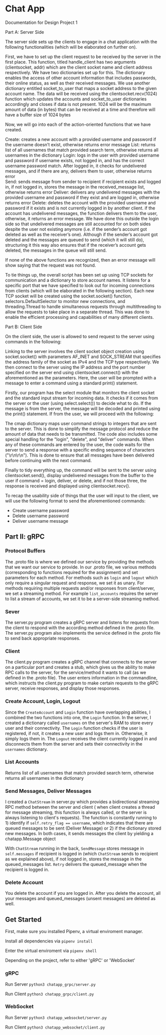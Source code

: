 # Chat App

Documentation for Design Project 1

Part A: Server Side

The server side sets up the clients to engage in a chat application with the following functionalities (which will be elaborated on further on). 

First, we have to set up the client request to be received by the server in the first place. This function, titled handle_client has two arguments (clientsocket, addr) which are the client socket name and client address respectively. We have two dictionaries set up for this. The dictionary enables the access of other account information that includes passwords, their online status, as well as their received messages. We use another dictionary entitled socket_to_user that maps a socket address to the given account name. The data will be received using the clientsocket.recv(1024) function which updates the accounts and socket_to_user dictionaries accordingly and closes if data is not present. 1024 will be the maximum amount of data (in bytes) that can be received at a time and therefore will have a buffer size of 1024 bytes 

Now, we will go into each of the action-oriented functions that we have created. 

Create: creates a new account with a provided username and password if the username doesn’t exist, otherwise returns error message
List: returns list of all usernames that match provided search term, otherwise returns all usernames in the dictionary 
Login: logs in the user with provided username and password if username exists, not logged in, and has the correct username password match. After logged in, it checks for undelivered messages, and if there are any, delivers them to user, otherwise returns error  
Send: sends message from sender to recipient if recipient exists and logged in, if not logged in, stores the message in the received_message list, otherwise returns error
Deliver: delivers any undelivered messages with the provided username and password if they exist and are logged in, otherwise returns error
Delete: deletes the account with the provided username and password if it exists and is not currently logged in by another client. if the account has undelivered messages, the function delivers them to the user, otherwise, it returns an error message. We have done this outside the login side so that undelivered messages are still accounted for on both sides despite the user not existing anymore (i.e. if the sender’s account got deleted as well as the receiver’s one). Although if the sender’s account got deleted and the messages are queued to send (which it will still do), structuring it this way also ensures that if the receiver’s account gets deleted, the messages in the queue will still send. 

If none of the above functions are recognized, then an error message will show saying that the request was not found. 

To tie things up, the overall script has been set up using TCP sockets for communication and a dictionary to store account names. It listens for a specific port that we have specified to look out for incoming connections from clients (which will be elaborated in the following section). Each new TCP socket will be created using the socket.socket() function, selectors.DefaultSelector to monitor new connections, and threading.Thread to handle simultaneous requests through multithreading to allow the requests to take place in a separate thread. This was done to enable the efficient processing and capabilities of many different clients. 

Part B: Client Side

On the client side, the user is allowed to send request to the server using commands in the following: 

Linking to the server involves the client socket object creation using socket.socket() with parameters AF_INET and SOCK_STREAM that specifies the address family of the socket as IPv4 and the TCP type respectively. We then connect to the server using the IP address and the port number specified on the server end using clientsocket.connect() with the aforementioned as the parameters. Here, the user will be prompted with a message to enter a command using a standard print() statement.

Firstly, our program has the select module that monitors the client socket and the standard input stream for incoming data. It checks if it comes from the server or the user (using select.select()) to decide what to do. If the message is from the server, the message will be decoded and printed using the print() statement. If from the user, we will proceed with the following:

The cmap dictionary maps user command strings to integers that are sent to the server. This is done to simplify the message protocol and reduce the amount of data that needs to be transmitted. The code also includes some special handling for the "login", "delete", and "deliver" commands. When any of these commands are entered by the user, the code waits for the server to send a response with a specific ending sequence of characters ("\r\n\r\n"). This is done to ensure that all messages have been delivered before continuing with the next command. 

Finally to tidy everything up, the command will be sent to the server using clientsocket.send(), display undelivered messages from the buffer to the user if command = login, deliver, or delete, and if not those three, the response is received and displayed using clientsocket.recv(). 

To recap the usability side of things that the user will input to the client, we will use the following format to send the aforementioned commands: 
-	Create username password
-	Delete username password
-	Deliver username message 


## Part II: gRPC

### Protocol Buffers

The .proto file is where we defined our service by providing the methods that we want our service to provide. In our .proto file, we various methods (corresponding to functions required for the assignment) and set parameters for each method. For methods such as `login` and `logout` which only require a singular request and response, we set it as unary. For methods requiring multiple requests and/or responses from client/server, we set a streaming method. For example `list_accounts` requires the server to list a stream of accounts, we set it to be a server-side streaming method.

### Sever

The server.py program creates a gRPC server and listens for requests from the client to respond with the according method defined in the .proto file. The server.py program also implements the service defined in the .proto file to send back appropriate responses.

### Client

The client.py program creates a gRPC channel that connects to the server on a particular port and creates a stub, which gives us the ability to make RPC calls to the server, for the service/method it wants to call (as we defined in the .proto file). The user enters information in the commandline, which instructs the client.py program to make certain requests to the gRPC server, receive responses, and display those responses.

### Create Account, Login, Logout

Since the `CreateAccount` and `Login` function have overlapping abilities, I combined the two functions into one, the `Login` function. In the server, I created a dictionary called `usernames` on the server's RAM to store every user and their connectivity. The `Login` function checks if the user is registered, if not, it creates a new user and logs them in. Otherwise, it simply logs them in. The `Logout` receives the client currently logged in and disconnects them from the server and sets their connectivity in the `usernames` dictionary.

### List Accounts

Returns list of all usernames that match provided search term, otherwise returns all usernames in the dictionary

### Send Messages, Deliver Messages

I created a `ChatStream` in server.py which provides a bidirectional streaming RPC method between the server and client ( when client creates a thread for message streaming, this function is always called, or the server is always listening to client's requests). The function is constantly running to 1) identify if `self.retry_flag == username`, which indicates that there are queued messages to be sent (Deliver Message) or 2) if the dictionary stored new messages. In both cases, it sends messages the client by yielding a chatapp.Message object

With `ChatStream` running in the back, `SendMessage` stores message in `self.messages` if recipient is logged in (which `ChatStream` sends to recipient as we explained above), if not logged in, stores the message in the queued_messages list. `Retry` delivers the queued_message when the recipient is logged in.

### Delete Account

You delete the account if you are logged in. After you delete the account, all your messages and queued_messages (unsent messages) are deleted as well.

## Get Started

First, make sure you installed Pipenv, a virtual enviroment manager.

Install all dependencies via `pipenv install`

Enter the virtual enviroment via `pipenv shell`

Depending on the project, refer to either 'gRPC' or 'WebSocket'

### gRPC

Run Server `python3 chatapp_grpc/server.py`

Run Client `python3 chatapp_grpc/client.py`

### WebSocket

Run Server `python3 chatapp_websocket/server.py`

Run Client `python3 chatapp_websocket/client.py`
